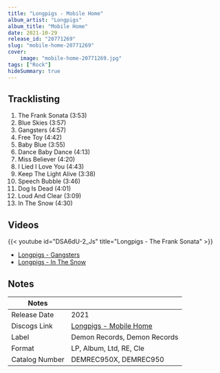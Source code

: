 ```yaml
---
title: "Longpigs - Mobile Home"
album_artist: "Longpigs"
album_title: "Mobile Home"
date: 2021-10-29
release_id: "20771269"
slug: "mobile-home-20771269"
cover:
    image: "mobile-home-20771269.jpg"
tags: ["Rock"]
hideSummary: true
---
```


## Tracklisting
1. The Frank Sonata (3:53)
2. Blue Skies (3:57)
3. Gangsters  (4:57)
4. Free Toy (4:42)
5. Baby Blue (3:55)
6. Dance Baby Dance (4:13)
7. Miss Believer (4:20)
8. I Lied I Love You  (4:43)
9. Keep The Light Alive (3:38)
10. Speech Bubble (3:46)
11. Dog Is Dead  (4:01)
12. Loud And Clear  (3:09)
13. In The Snow  (4:30)

## Videos
{{< youtube id="DSA6dU-2_Js" title="Longpigs - The Frank Sonata" >}}
- [Longpigs - Gangsters](https://www.youtube.com/watch?v=OGtxL0mG8bg)
- [Longpigs - In The Snow](https://www.youtube.com/watch?v=MZvNrbZYtac)

## Notes

| Notes          |             |
| ---------------| ----------- |
| Release Date   | 2021 |
| Discogs Link   | [Longpigs - Mobile Home](https://www.discogs.com/release/20771269) |
| Label          | Demon Records, Demon Records |
| Format         | LP, Album, Ltd, RE, Cle |
| Catalog Number | DEMREC950X, DEMREC950 |

